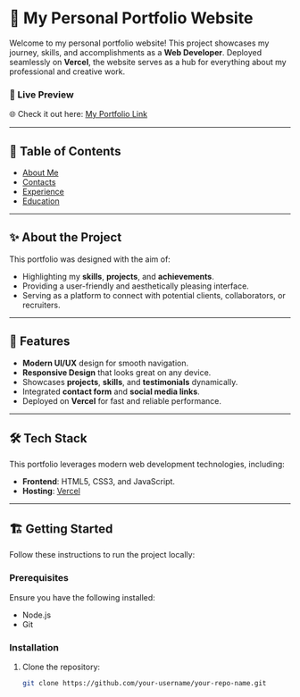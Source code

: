 # 🌟 My Personal Portfolio Website

Welcome to my personal portfolio website! This project showcases my journey, skills, and accomplishments as a **Web Developer**. Deployed seamlessly on **Vercel**, the website serves as a hub for everything about my professional and creative work.

### 🚀 Live Preview  
🌐 Check it out here: [My Portfolio Link](afl-2-derick-norlan.vercel.app)

---

## 📖 Table of Contents
- [About Me](#-about-me)
- [Contacts](#-contact)
- [Experience](#-experience)
- [Education](#-education)

---

## ✨ About the Project

This portfolio was designed with the aim of:
- Highlighting my **skills**, **projects**, and **achievements**.
- Providing a user-friendly and aesthetically pleasing interface.
- Serving as a platform to connect with potential clients, collaborators, or recruiters.

---

## 🎯 Features

- **Modern UI/UX** design for smooth navigation.
- **Responsive Design** that looks great on any device.
- Showcases **projects**, **skills**, and **testimonials** dynamically.
- Integrated **contact form** and **social media links**.
- Deployed on **Vercel** for fast and reliable performance.

---

## 🛠️ Tech Stack

This portfolio leverages modern web development technologies, including:

- **Frontend**: HTML5, CSS3, and JavaScript.
- **Hosting**: [Vercel](https://vercel.com/)

---

## 🏗️ Getting Started

Follow these instructions to run the project locally:

### Prerequisites
Ensure you have the following installed:
- Node.js
- Git

### Installation

1. Clone the repository:
   ```bash
   git clone https://github.com/your-username/your-repo-name.git
